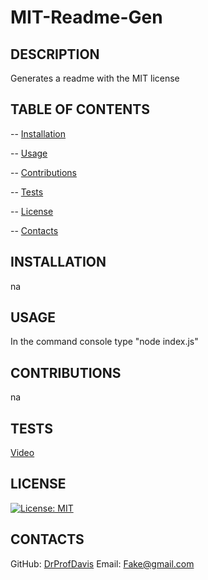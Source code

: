 # MIT-Readme-Gen

  ## DESCRIPTION
  Generates a readme with the MIT license

  ## TABLE OF CONTENTS
  -- [Installation](#installation)

  -- [Usage](#usage)

  -- [Contributions](#contributions)

  -- [Tests](#tests)

  -- [License](#license)

  -- [Contacts](#contacts)

  ## INSTALLATION
  na

  ## USAGE
  In the command console type "node index.js"

  ## CONTRIBUTIONS
  na

  ## TESTS
  [Video](https://drive.google.com/file/d/1O1k9JI3xqGpG4R5-w6X9Lk1O7kqP3lJd/view)

  ## LICENSE 
  [![License: MIT](https://img.shields.io/badge/License-MIT-yellow.svg)](https://opensource.org/licenses/MIT)

  ## CONTACTS
  GitHub: [DrProfDavis](https://github.com/DrProfDavis)
  Email: [Fake@gmail.com](mailto:Fake@gmail.com)


